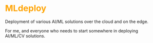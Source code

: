 <h1 style="color:orange;">MLdeploy</h1>

Deployment of various AI/ML solutions over the cloud and on the edge.

For me, and everyone who needs to start somewhere in deploying AI/ML/CV solutions.
